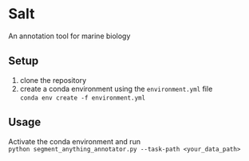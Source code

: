 # Salt
An annotation tool for marine biology

## Setup
1. clone the repository
2. create a conda environment using the ```environment.yml``` file  
    ```conda env create -f environment.yml```

## Usage
Activate the conda environment and run  
```python segment_anything_annotator.py --task-path <your_data_path>```